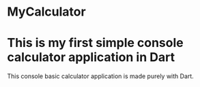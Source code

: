 # MyCalculator
# This is my first simple console calculator application in Dart
This console basic calculator application is made purely with Dart.
